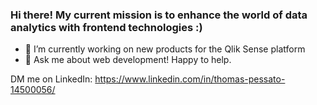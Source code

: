### Hi there! My current mission is to enhance the world of data analytics with frontend technologies :)

<div align="center">
  <a href="https://github.com/thomaspessato">
  </a>
</div>

- 🔭 I’m currently working on new products for the Qlik Sense platform
- 💬 Ask me about web development! Happy to help. 

DM me on LinkedIn: https://www.linkedin.com/in/thomas-pessato-14500056/
